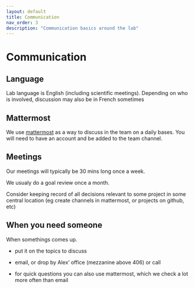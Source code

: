 ```yaml
---
layout: default
title: Communication
nav_order: 3
description: "Communication basics around the lab"
---
```


# Communication

## Language

Lab language is English (including scientific meetings).
Depending on who is involved, discussion may also be in French sometimes

## Mattermost

We use [mattermost](https://mattermost.cognitive-ml.fr/laac/) as a way to discuss in the team on a daily bases. You will need to have an account and be added to the team channel.

## Meetings

Our meetings will typically be 30 mins long once a week.

We usualy do a goal review once a month.

Consider keeping record of all decisions relevant to some project in some central location (eg create channels in mattermost, or projects on github, etc)

## When you need someone

When somethings comes up.

- put it on the topics to discuss

- email, or drop by Alex’ office (mezzanine above 406) or call

- for quick questions you can also use mattermost, which we check a lot more often than email